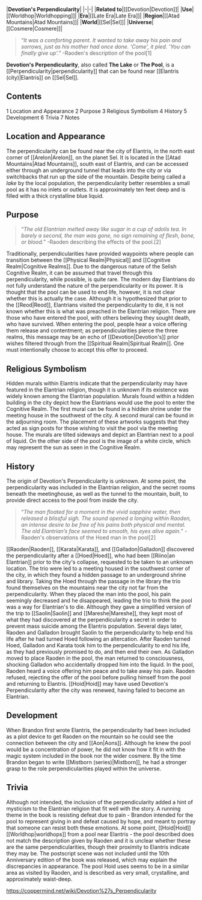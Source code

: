 |**Devotion's Perpendicularity**|
|-|-|
|**Related to**|[[Devotion\|Devotion]]|
|**Use**|[[Worldhop\|Worldhopping]]|
|**Era**|[[Late Era\|Late Era]]|
|**Region**|[[Atad Mountains\|Atad Mountains]]|
|**World**|[[Sel\|Sel]]|
|**Universe**|[[Cosmere\|Cosmere]]|

>“*It was a comforting parent. It wanted to take away his pain and sorrows, just as his mother had once done. 'Come', it pled. 'You can finally give up'.*”
\-Raoden's description of the pool[1]


**Devotion's Perpendicularity**, also called **The Lake** or **The Pool**, is a [[Perpendicularity\|perpendicularity]] that can be found near [[Elantris (city)\|Elantris]] on [[Sel\|Sel]].

## Contents

1 Location and Appearance
2 Purpose
3 Religious Symbolism
4 History
5 Development
6 Trivia
7 Notes


## Location and Appearance
The perpendicularity can be found near the city of Elantris, in the north east corner of [[Arelon\|Arelon]], on the planet Sel. It is located in the [[Atad Mountains\|Atad Mountains]], south east of Elantris, and can be accessed either through an underground tunnel that leads into the city or via switchbacks that run up the side of the mountain.
Despite being called a *lake* by the local population, the perpendicularity better resembles a small pool as it has no inlets or outlets. It is approximately ten feet deep and is filled with a thick crystalline blue liquid.

## Purpose
>“*The old Elantrian melted away like sugar in a cup of adolis tea. In barely a second, the man was gone, no sign remaining of flesh, bone, or blood.*”
\-Raoden describing the effects of the pool.[2]


Traditionally, perpendicularities have provided waypoints where people can transition between the [[Physical Realm\|Physical]] and [[Cognitive Realm\|Cognitive Realms]]. Due to the dangerous nature of the Selish Cognitive Realm, it can be assumed that travel through this perpendicularity, while possible, is quite rare.
The modern day Elantrians do not fully understand the nature of the perpendicularity or its power. It is thought that the pool can be used to end life, however, it is not clear whether this is actually the case. Although it is hypothesized that prior to the [[Reod\|Reod]], Elantrians visited the perpendicularity to die, it is not known whether this is what was preached in the Elantrian religion. There are those who have entered the pool, with others believing they sought death, who have survived. When entering the pool, people hear a voice offering them release and contentment; as perpendicularities pierce the three realms, this message may be an echo of [[Devotion\|Devotion's]] prior wishes filtered through from the [[Spiritual Realm\|Spiritual Realm]]. One must intentionally choose to accept this offer to proceed.

## Religious Symbolism
Hidden murals within Elantris indicate that the perpendicularity may have featured in the Elantrian religion, though it is unknown if its existence was widely known among the Elantrian population. Murals found within a hidden building in the city depict how the Elantrians would use the pool to enter the Cognitive Realm.
The first mural can be found in a hidden shrine under the meeting house in the southwest of the city. A second mural can be found in the adjourning room. The placement of these artworks suggests that they acted as sign posts for those wishing to visit the pool via the meeting house. The murals are tilted sideways and depict an Elantrian next to a pool of liquid. On the other side of the pool is the image of a white circle, which may represent the sun as seen in the Cognitive Realm.

## History
The origin of Devotion's Perpendicularity is unknown.
At some point, the perpendicularity was included in the Elantrian religion, and the secret rooms beneath the meetinghouse, as well as the tunnel to the mountain, built, to provide direct access to the pool from inside the city.

>“*The man floated for a moment in the vivid sapphire water, then released a blissful sigh. The sound opened a longing within Raoden, an intense desire to be free of his pains both physical and mental. The old Elantrian’s face seemed to smooth, his eyes alive again.*”
\-Raoden's observations of the Hoed man in the pool[2]

[[Raoden\|Raoden]], [[Karata\|Karata]], and [[Galladon\|Galladon]] discovered the perpendicularity after a [[Hoed\|Hoed]], who had been [[Riino\|an Elantrian]] prior to the city's collapse, requested to be taken to an unknown location. The trio were led to a meeting housed in the southwest corner of the city, in which they found a hidden passage to an underground shrine and library. Taking the Hoed through the passage in the library the trio found themselves on the mountains near the city not far from the perpendicularity. When they placed the man into the pool, his pain seemingly decreased and he disappeared, leading the trio to think the pool was a way for Elantrian's to die. Although they gave a simplified version of the trip to [[Saolin\|Saolin]] and [[Mareshe\|Mareshe]], they kept most of what they had discovered at the perpendicularity a secret in order to prevent mass suicide among the Elantris population.
Several days later, Raoden and Galladon brought Saolin to the perpendicularity to help end his life after he had turned Hoed following an altercation.
After Raoden turned Hoed, Galladon and Karata took him to the perpendicularity to end his life, as they had previously promised to do, and then end their own. As Galladon moved to place Raoden in the pool, the man returned to consciousness, shocking Galladon who accidentally dropped him into the liquid. In the pool, Raoden heard a voice offering him peace and to take away his pain. Raoden refused, rejecting the offer of the pool before pulling himself from the pool and returning to Elantris.
[[Hoid\|Hoid]] may have used Devotion's Perpendicularity after the city was renewed, having failed to become an Elantrian.

## Development
When Brandon first wrote Elantris, the perpendicularity had been included as a plot device to get Raoden on the mountain so he could see the connection between the city and [[Aon\|Aons]]. Although he knew the pool would be a concentration of power, he did not know how it fit in with the magic system included in the book nor the wider cosmere. By the time Brandon began to write [[Mistborn (series)\|Mistborn]], he had a stronger grasp to the role perpendicularities played within the universe.

## Trivia
Although not intended, the inclusion of the perpendicularity added a hint of mysticism to the Elantrian religion that fit well with the story.
A running theme in the book is resisting defeat due to pain - Brandon intended for the pool to represent giving in and defeat caused by hope, and meant to portray that someone can resist both these emotions.
At some point, [[Hoid\|Hoid]] [[Worldhop\|worldhops]] from a pool near Elantris - the pool described does not match the description given by Raoden and it is unclear whether these are the same perpendicularities, though their proximity to Elantris indicate they may be. The postscript scene was not included until the 10th Anniversary edition of the book was released, which may explain the discrepancies in appearance. The pool Hoid uses seems to be in a similar area as visited by Raoden, and is described as very small, crystalline, and approximately waist-deep.


https://coppermind.net/wiki/Devotion%27s_Perpendicularity